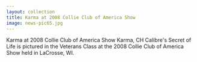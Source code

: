 ```yaml
---
layout: collection
title: Karma at 2008 Collie Club of America Show
image: news-pic65.jpg
---
```

Karma at 2008 Collie Club of America Show
 Karma, CH Calibre's Secret of Life is pictured in the Veterans Class at the 2008 Collie Club of America Show held in LaCrosse, WI.
